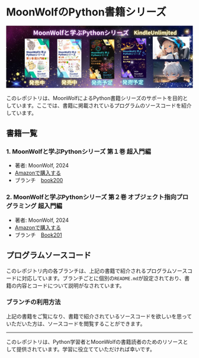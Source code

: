 # MoonWolfのPython書籍シリーズ
![MoonWolf_Python](https://github.com/moonwolf001/Python/blob/_img/_img_a001.jpg)

このレポジトリは、MoonWolfによるPython書籍シリーズのサポートを目的としています。ここでは、書籍に掲載されているプログラムのソースコードを紹介しています。

## 書籍一覧

### 1. MoonWolfと学ぶPythonシリーズ 第１巻 超入門編
- 著者: MoonWolf, 2024
- [Amazonで購入する](https://www.amazon.co.jp/dp/B0CW1GDTYY)
- ブランチ　[book200](https://github.com/moonwolf001/Python/tree/book200)

### 2. MoonWolfと学ぶPythonシリーズ 第２巻 オブジェクト指向プログラミング 超入門編
- 著者: MoonWolf, 2024
- [Amazonで購入する](https://www.amazon.co.jp/dp/B0CYH1537B)
- ブランチ　[Book201](https://github.com/moonwolf001/Python/tree/book201)

## プログラムソースコード
このレポジトリ内の各ブランチは、上記の書籍で紹介されるプログラムソースコードに対応しています。ブランチごとに個別の`README.md`が設定されており、書籍の内容とコードについて説明がなされています。

### ブランチの利用方法
上記の書籍をご覧になり、書籍で紹介されているソースコードを欲しいを思っていただいた方は、ソースコードを閲覧することができます。

---
このレポジトリは、Python学習者とMoonWolfの書籍読者のためのリソースとして提供されています。学習に役立てていただければ幸いです。
